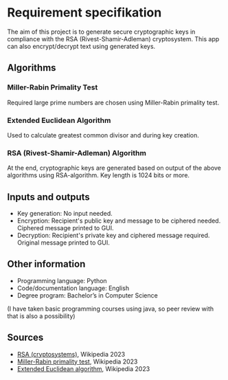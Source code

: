 # Requirement specifikation

The aim of this project is to generate secure cryptographic keys in compliance with the RSA (Rivest-Shamir-Adleman) cryptosystem. This app can also encrypt/decrypt text using generated keys. 

## Algorithms

### Miller-Rabin Primality Test

Required large prime numbers are chosen using Miller-Rabin primality test.

### Extended Euclidean Algorithm

Used to calculate greatest common divisor and during key creation.

### RSA (Rivest-Shamir-Adleman) Algorithm

At the end, cryptographic keys are generated based on output of the above algorithms using RSA-algorithm. Key length is 1024 bits or more.

## Inputs and outputs

- Key generation: No input needed.
- Encryption: Recipient's public key and message to be ciphered needed. Ciphered message printed to GUI.
- Decryption: Recipient's private key and ciphered message required. Original message printed to GUI.

## Other information

- Programming language: Python
- Code/documentation language: English
- Degree program: Bachelor’s in Computer Science

(I have taken basic programming courses using java, so peer review with that is also a possibility)

## Sources

- [RSA (cryptosystems)](https://en.wikipedia.org/wiki/RSA_(cryptosystem)), Wikipedia 2023
- [Miller-Rabin primality test](https://en.wikipedia.org/wiki/Miller%E2%80%93Rabin_primality_test), Wikipedia 2023
- [Extended Euclidean algorithm](https://en.wikipedia.org/wiki/Extended_Euclidean_algorithm), Wikipedia 2023
